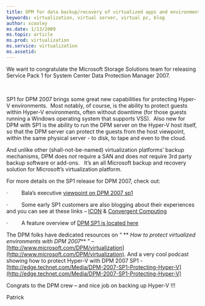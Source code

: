```yaml
---
title: DPM for data backup/recovery of virtualized apps and environments
keywords: virtualization, virtual server, virtual pc, blog
author: scooley
ms.date: 1/13/2009
ms.topic: article
ms.prod: virtualization
ms.service: virtualization
ms.assetid: 
---
```


We want to congratulate the Microsoft Storage Solutions team for releasing Service Pack 1 for System Center Data Protection Manager 2007.

 

SP1 for DPM 2007 brings some great new capabilities for protecting Hyper-V environments.  Most notably, of course, is the ability to protect guests within Hyper-V environments, often without downtime (for those guests running a Windows operating system that supports VSS).  Also new for DPM with SP1 is the ability to run the DPM server on the Hyper-V host itself, so that the DPM server can protect the guests from the host viewpoint, within the same physical server - to disk, to tape and even to the cloud. 

And unlike other (shall-not-be-named) virtualization platforms’ backup mechanisms, DPM does _not_ require a SAN and does _not_ require 3rd party backup software or add-ons.   It’s an all Microsoft backup and recovery solution for Microsoft’s virtualization platform.

For more details on the SP1 release for DPM 2007, check out:

·         Bala’s executive [viewpoint on DPM 2007 sp1](http://blogs.technet.com/dpm/archive/2009/01/13/announcing-service-pack-1-for-dpm-2007.aspx)

·         Some early SP1 customers are also blogging about their experiences and you can see at these links – [ICON](http://blogs.technet.com/dpm/archive/2009/01/13/customer-blog-post-on-DPM-2007-SP1-ICON.aspx) & [Convergent Computing](http://blogs.technet.com/dpm/archive/2009/01/13/customer-blog-post-on-DPM-2007-SP1-RAND.aspx)

·         A feature overview of [DPM SP1 is located here](http://blogs.technet.com/dpm/archive/2009/01/13/Service-Pack-1-is-for-you.aspx)

The DPM folks have dedicated resources on “ ** _How to protect virtualized environments with DPM 2007_** ” – [http://www.microsoft.com/DPM/virtualization](http://www.microsoft.com/DPM/virtualization). And a very cool podcast showing how to protect Hyper-V with DPM 2007 SP1 - [http://edge.technet.com/Media/DPM-2007-SP1-Protecting-Hyper-V](http://edge.technet.com/Media/DPM-2007-SP1-Protecting-Hyper-V)

Congrats to the DPM crew – and nice job on backing up Hyper-V !!!

Patrick
